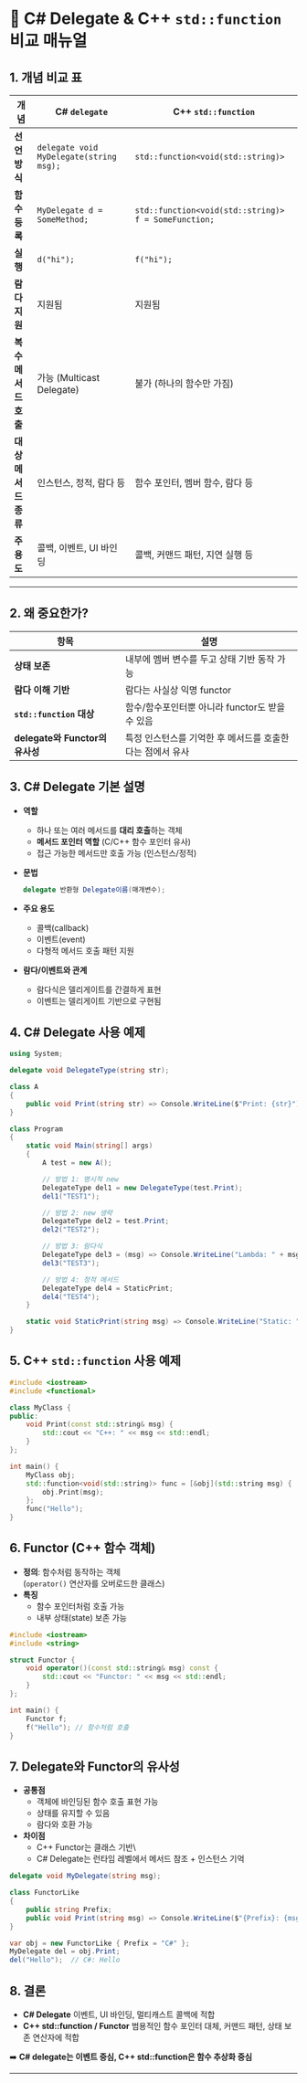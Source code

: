 # 📘 C# Delegate & C++ `std::function` 비교 매뉴얼

## 1. 개념 비교 표
| 개념       | C# `delegate`                                 | C++ `std::function`                                 |
|------------|-----------------------------------------------|-----------------------------------------------------|
| **선언 방식** | `delegate void MyDelegate(string msg);`       | `std::function<void(std::string)>`                  |
| **함수 등록** | `MyDelegate d = SomeMethod;`                  | `std::function<void(std::string)> f = SomeFunction;`|
| **실행**     | `d("hi");`                                     | `f("hi");`                                           |
| **람다 지원**| 지원됨                                         | 지원됨                                               |
| **복수 메서드 호출** | 가능 (Multicast Delegate)                   | 불가 (하나의 함수만 가짐)                            |
| **대상 메서드 종류** | 인스턴스, 정적, 람다 등                       | 함수 포인터, 멤버 함수, 람다 등                      |
| **주 용도**   | 콜백, 이벤트, UI 바인딩                         | 콜백, 커맨드 패턴, 지연 실행 등                      |

------------------------------------------------------------------------

## 2. 왜 중요한가?

| 항목                            | 설명                                                             |
|---------------------------------|------------------------------------------------------------------|
| **상태 보존**                   | 내부에 멤버 변수를 두고 상태 기반 동작 가능                      |
| **람다 이해 기반**              | 람다는 사실상 익명 functor                                       |
| **`std::function` 대상**        | 함수/함수포인터뿐 아니라 functor도 받을 수 있음                  |
| **delegate와 Functor의 유사성** | 특정 인스턴스를 기억한 후 메서드를 호출한다는 점에서 유사         |

## 3. C# Delegate 기본 설명

- **역할**
    - 하나 또는 여러 메서드를 **대리 호출**하는 객체
    - **메서드 포인터 역할** (C/C++ 함수 포인터 유사)
    - 접근 가능한 메서드만 호출 가능 (인스턴스/정적)

- **문법**
    ``` csharp
    delegate 반환형 Delegate이름(매개변수);
    ```

- **주요 용도**

    - 콜백(callback)
    - 이벤트(event)
    - 다형적 메서드 호출 패턴 지원

- **람다/이벤트와 관계**

    - 람다식은 델리게이트를 간결하게 표현
    - 이벤트는 델리게이트 기반으로 구현됨

## 4. C# Delegate 사용 예제

``` csharp
using System;

delegate void DelegateType(string str);

class A
{
    public void Print(string str) => Console.WriteLine($"Print: {str}");
}

class Program
{
    static void Main(string[] args)
    {
        A test = new A();

        // 방법 1: 명시적 new
        DelegateType del1 = new DelegateType(test.Print);
        del1("TEST1");

        // 방법 2: new 생략
        DelegateType del2 = test.Print;
        del2("TEST2");

        // 방법 3: 람다식
        DelegateType del3 = (msg) => Console.WriteLine("Lambda: " + msg);
        del3("TEST3");

        // 방법 4: 정적 메서드
        DelegateType del4 = StaticPrint;
        del4("TEST4");
    }

    static void StaticPrint(string msg) => Console.WriteLine("Static: " + msg);
}
```

## 5. C++ `std::function` 사용 예제

``` cpp
#include <iostream>
#include <functional>

class MyClass {
public:
    void Print(const std::string& msg) {
        std::cout << "C++: " << msg << std::endl;
    }
};

int main() {
    MyClass obj;
    std::function<void(std::string)> func = [&obj](std::string msg) {
        obj.Print(msg);
    };
    func("Hello");
}
```

## 6. Functor (C++ 함수 객체)

- **정의**: 함수처럼 동작하는 객체\
    (`operator()` 연산자를 오버로드한 클래스)
- **특징**
    - 함수 포인터처럼 호출 가능
    - 내부 상태(state) 보존 가능

``` cpp
#include <iostream>
#include <string>

struct Functor {
    void operator()(const std::string& msg) const {
        std::cout << "Functor: " << msg << std::endl;
    }
};

int main() {
    Functor f;
    f("Hello"); // 함수처럼 호출
}
```


## 7. Delegate와 Functor의 유사성

- **공통점**
    - 객체에 바인딩된 함수 호출 표현 가능
    - 상태를 유지할 수 있음
    - 람다와 호환 가능
-   **차이점**
    -   C++ Functor는 클래스 기반\
    -   C# Delegate는 런타임 레벨에서 메서드 참조 + 인스턴스 기억

``` csharp
delegate void MyDelegate(string msg);

class FunctorLike
{
    public string Prefix;
    public void Print(string msg) => Console.WriteLine($"{Prefix}: {msg}");
}

var obj = new FunctorLike { Prefix = "C#" };
MyDelegate del = obj.Print;
del("Hello");  // C#: Hello
```

## 8. 결론

- **C# Delegate**
    이벤트, UI 바인딩, 멀티캐스트 콜백에 적합  
- **C++ std::function / Functor**
    범용적인 함수 포인터 대체, 커맨드 패턴, 상태 보존 연산자에 적합

➡️ **C# delegate는 이벤트 중심, C++ std::function은 함수 추상화 중심**

---

